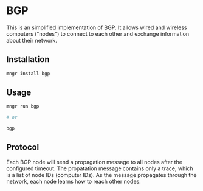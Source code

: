 # BGP

This is an simplified implementation of BGP. It allows wired and wireless computers ("nodes") to connect to each other and exchange information about their network.

## Installation

```sh
mngr install bgp
```

## Usage

```sh
mngr run bgp

# or

bgp
```

## Protocol

Each BGP node will send a propagation message to all nodes after the configured timeout. The propatation message contains only a trace, which is a list of node IDs (computer IDs). As the message propagates through the network, each node learns how to reach other nodes.
